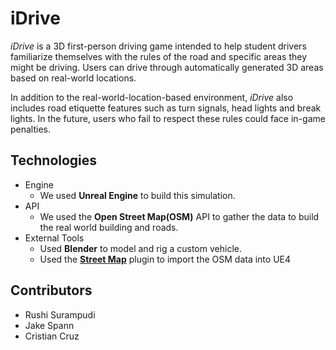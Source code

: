 # iDrive
*iDrive* is a 3D first-person driving game intended to help student drivers familiarize themselves with the rules of the road and specific areas they might be driving. Users can drive through automatically generated 3D areas based on real-world locations.

In addition to the real-world-location-based environment, *iDrive* also includes road etiquette features such as turn signals, head lights and break lights. In the future, users who fail to respect these rules could face in-game penalties.

## Technologies
* Engine 
  * We used **Unreal Engine** to build this simulation.
* API
  * We used the **Open Street Map(OSM)** API to gather the data to build the real world building and roads.
* External Tools
  * Used **Blender** to model and rig a custom vehicle.
  * Used the [**Street Map**](https://github.com/mbpictures/StreetMap) plugin to import the OSM data into UE4
  
## Contributors
* Rushi Surampudi
* Jake Spann
* Cristian Cruz

